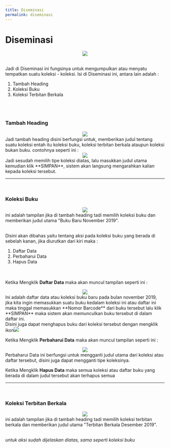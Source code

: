 ```yaml
---
title: Diseminasi
permalink: diseminasi
---
```


# **Diseminasi**

<center><img src="{{site.baseurl}}/assets/img/diseminasi.PNG"></center> 
<br>

Jadi di Diseminasi ini fungsinya untuk mengumpulkan atau menyatu tempatkan suatu koleksi - koleksi. Isi di Diseminasi ini, antara lain adalah :
1. Tambah Heading
2. Koleksi Buku
3. Koleksi Terbitan Berkala
<br>
<br>

### Tambah Heading
<center><img src="{{site.baseurl}}/assets/img/juduldiseminasi.PNG"></center> 
Jadi tambah heading disini berfungsi untuk, memberikan judul tentang suatu koleksi entah itu koleksi buku, koleksi terbitan berkala ataupun koleksi bukan buku. contohnya seperti ini :<br>

<center><img src="{{site.baseurl}}/assets/img/diseminasikoleksi.PNG"></center> 
Jadi sesudah memilih tipe koleksi diatas, lalu masukkan judul utama kemudian klik **SIMPAN**, sistem akan langsung mengarahkan kalian kepada koleksi tersebut.
<hr>
<br>

### Koleksi Buku
<center><img src="{{site.baseurl}}/assets/img/koleksibukudiseminasi.PNG"></center> 
ini adalah tampilan jika di tambah heading tadi memilih koleksi buku dan memberikan judul utama "Buku Baru November 2019".
<br><br>

Disini akan dibahas yaitu tentang aksi pada koleksi buku yang berada di sebelah kanan, jika diurutkan dari kiri maka :
1. Daftar Data
2. Perbaharui Data
3. Hapus Data
<br><br><br>

Ketika Mengklik **Daftar Data** maka akan muncul tampilan seperti ini :
<br>

<center><img src="{{site.baseurl}}/assets/img/aksidiseminasikoleksi.PNG"></center> 
Ini adalah daftar data atau koleksi buku baru pada bulan november 2019, jika kita ingin memasukkan suatu buku kedalam koleksi ini atau daftar ini maka tinggal memasukkan **Nomor Barcode** dari buku tersebut lalu klik **SIMPAN** maka sistem akan memunculkan buku tersebut di dalam daftar ini.<br>
Disini juga dapat menghapus buku dari koleksi tersebut dengan mengklik ikon<img src="{{site.baseurl}}/assets/img/hapusdiseminasi.PNG">

<br>


Ketika Mengklik **Perbaharui Data** maka akan muncul tampilan seperti ini :
<br>

<center><img src="{{site.baseurl}}/assets/img/perbaruijuduldiseminasi.PNG"></center> 
Perbaharui Data ini berfungsi untuk mengganti judul utama dari koleksi atau daftar tersebut, disini juga dapat mengganti tipe koleksinya.

<br>

Ketika Mengklik **Hapus Data** maka semua koleksi atau daftar buku yang berada di dalam judul tersebut akan terhapus semua
<hr>
<br>

### Koleksi Terbitan Berkala
<center><img src="{{site.baseurl}}/assets/img/terbitanberkaladiseminasi.PNG"></center> 
ini adalah tampilan jika di tambah heading tadi memilih koleksi terbitan berkala dan memberikan judul utama "Terbitan Berkala Desember 2019".
<br><br>

*untuk aksi sudah dijelaskan diatas, sama seperti koleksi buku*







